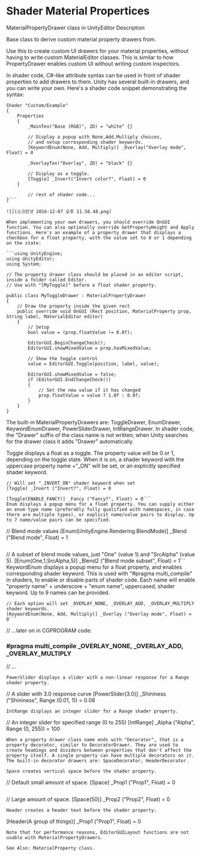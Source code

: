 # Shader Material Propertices

MaterialPropertyDrawer
class in UnityEditor
Description

Base class to derive custom material property drawers from.

Use this to create custom UI drawers for your material properties, without having to write custom MaterialEditor classes. This is similar to how PropertyDrawer enables custom UI without writing custom inspectors.

In shader code, C#-like attribute syntax can be used in front of shader properties to add drawers to them. Unity has several built-in drawers, and you can write your own. Here's a shader code snippet demonstrating the syntax:

```
Shader "Custom/Example" 
{
    Properties
    {
        _MainTex("Base (RGB)", 2D) = "white" {}

        // Display a popup with None,Add,Multiply choices,
        // and setup corresponding shader keywords.
        [KeywordEnum(None, Add, Multiply)] _Overlay("Overlay mode", Float) = 0

        _OverlayTex("Overlay", 2D) = "black" {}

        // Display as a toggle.
        [Toggle] _Invert("Invert color?", Float) = 0
    }

        // rest of shader code...
}```

![](스크린샷 2016-12-07 오후 11.56.48.png)

When implementing your own drawers, you should override OnGUI function. You can also optionally override GetPropertyHeight and Apply functions. Here's an example of a property drawer that displays a checkbox for a float property, with the value set to 0 or 1 depending on the state:

```using UnityEngine;
using UnityEditor;
using System;

// The property drawer class should be placed in an editor script, inside a folder called Editor.
// Use with "[MyToggle]" before a float shader property.

public class MyToggleDrawer : MaterialPropertyDrawer
{
    // Draw the property inside the given rect
    public override void OnGUI (Rect position, MaterialProperty prop, String label, MaterialEditor editor)
    {
        // Setup
        bool value = (prop.floatValue != 0.0f);

        EditorGUI.BeginChangeCheck();
        EditorGUI.showMixedValue = prop.hasMixedValue;

        // Show the toggle control
        value = EditorGUI.Toggle(position, label, value);

        EditorGUI.showMixedValue = false;
        if (EditorGUI.EndChangeCheck())
        {
            // Set the new value if it has changed
            prop.floatValue = value ? 1.0f : 0.0f;
        }
    }
}
```
The built-in MaterialPropertyDrawers are: ToggleDrawer, EnumDrawer, KeywordEnumDrawer, PowerSliderDrawer, IntRangeDrawer. In shader code, the "Drawer" suffix of the class name is not written; when Unity searches for the drawer class it adds "Drawer" automatically.

Toggle displays a float as a toggle. The property value will be 0 or 1, depending on the toggle state. When it is on, a shader keyword with the uppercase property name +"_ON" will be set, or an explicitly specified shader keyword.

```
// Will set "_INVERT_ON" shader keyword when set
[Toggle] _Invert ("Invert?", Float) = 0
```

```// Will set "ENABLE_FANCY" shader keyword when set.
[Toggle(ENABLE_FANCY)] _Fancy ("Fancy?", Float) = 0```
Enum displays a popup menu for a float property. You can supply either an enum type name (preferably fully qualified with namespaces, in case there are multiple types), or explicit name/value pairs to display. Up to 7 name/value pairs can be specified.

```
// Blend mode values
[Enum(UnityEngine.Rendering.BlendMode)] _Blend ("Blend mode", Float) = 1
```

```
// A subset of blend mode values, just "One" (value 1) and "SrcAlpha" (value 5).
[Enum(One,1,SrcAlpha,5)] _Blend2 ("Blend mode subset", Float) = 1```
KeywordEnum displays a popup menu for a float property, and enables corresponding shader keyword. This is used with "#pragma multi_compile" in shaders, to enable or disable parts of shader code. Each name will enable "property name" + underscore + "enum name", uppercased, shader keyword. Up to 9 names can be provided.

```// Display a popup with None, Add, Multiply choices.
// Each option will set _OVERLAY_NONE, _OVERLAY_ADD, _OVERLAY_MULTIPLY shader keywords.
[KeywordEnum(None, Add, Multiply)] _Overlay ("Overlay mode", Float) = 0```

```
// ...later on in CGPROGRAM code:

### #pragma multi_compile _OVERLAY_NONE, _OVERLAY_ADD, _OVERLAY_MULTIPLY
// ...
```
PowerSlider displays a slider with a non-linear response for a Range shader property.

```
// A slider with 3.0 response curve
[PowerSlider(3.0)] _Shininess ("Shininess", Range (0.01, 1)) = 0.08
```
IntRange displays an integer slider for a Range shader property.

```
// An integer slider for specified range (0 to 255)
[IntRange] _Alpha ("Alpha", Range (0, 255)) = 100
```
When a property drawer class name ends with "Decorator", that is a property decorator, similar to DecoratorDrawer. They are used to create headings and dividers between properties that don't affect the property itself. A single property can have multiple decorators on it. The built-in decorator drawers are: SpaceDecorator, HeaderDecorator.

Space creates vertical space before the shader property.

```
// Default small amount of space.
[Space] _Prop1 ("Prop1", Float) = 0
```

```
// Large amount of space.
[Space(50)] _Prop2 ("Prop2", Float) = 0
```
Header creates a header text before the shader property.

```
[Header(A group of things)] _Prop1 ("Prop1", Float) = 0
```
Note that for performance reasons, EditorGUILayout functions are not usable with MaterialPropertyDrawers.

See Also: MaterialProperty class.